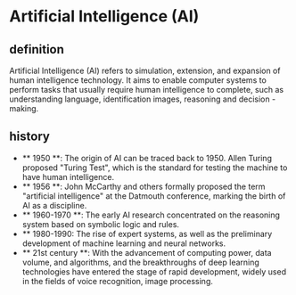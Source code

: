 # Artificial Intelligence (AI)

## definition

Artificial Intelligence (AI) refers to simulation, extension, and expansion of human intelligence technology. It aims to enable computer systems to perform tasks that usually require human intelligence to complete, such as understanding language, identification images, reasoning and decision -making.

## history

- ** 1950 **: The origin of AI can be traced back to 1950. Allen Turing proposed "Turing Test", which is the standard for testing the machine to have human intelligence.
- ** 1956 **: John McCarthy and others formally proposed the term "artificial intelligence" at the Datmouth conference, marking the birth of AI as a discipline.
- ** 1960-1970 **: The early AI research concentrated on the reasoning system based on symbolic logic and rules.
- ** 1980-1990: The rise of expert systems, as well as the preliminary development of machine learning and neural networks.
- ** 21st century **: With the advancement of computing power, data volume, and algorithms, and the breakthroughs of deep learning technologies have entered the stage of rapid development, widely used in the fields of voice recognition, image processing.